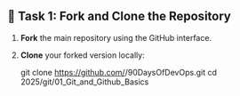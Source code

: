 ## 🧩 Task 1: Fork and Clone the Repository

1. **Fork** the main repository using the GitHub interface.
2. **Clone** your forked version locally:

    git clone https://github.com/<your-username>/90DaysOfDevOps.git
    cd 2025/git/01_Git_and_Github_Basics
